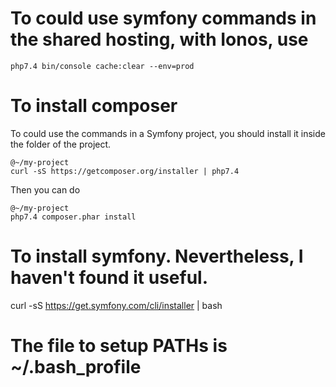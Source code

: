 # To could use symfony commands in the shared hosting, with Ionos, use
`php7.4 bin/console cache:clear --env=prod`

# To install composer
To could use the commands in a Symfony project, you should install it inside the folder of the project.
```
@~/my-project
curl -sS https://getcomposer.org/installer | php7.4
```
Then you can do 
```
@~/my-project
php7.4 composer.phar install
```

# To install symfony. Nevertheless, I haven't found it useful.
curl -sS https://get.symfony.com/cli/installer | bash


# The file to setup PATHs is ~/.bash_profile
